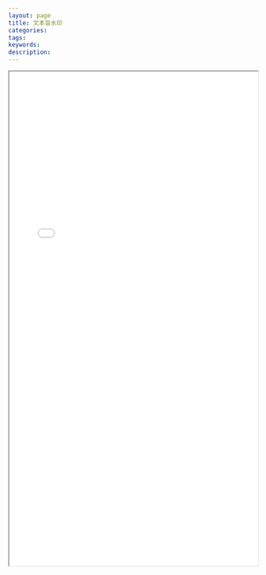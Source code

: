 ```yaml
---
layout: page
title: 文本盲水印
categories:
tags:
keywords:
description:
---
```






<iframe src="/pictures_for_blog/app/text_watermark/v1.html" width="100%" height="1000em" marginwidth="10%"></iframe>
